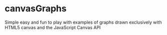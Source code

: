 canvasGraphs
============

Simple easy and fun to play with examples of graphs drawn exclusively with HTML5 canvas and the JavaScript Canvas API
